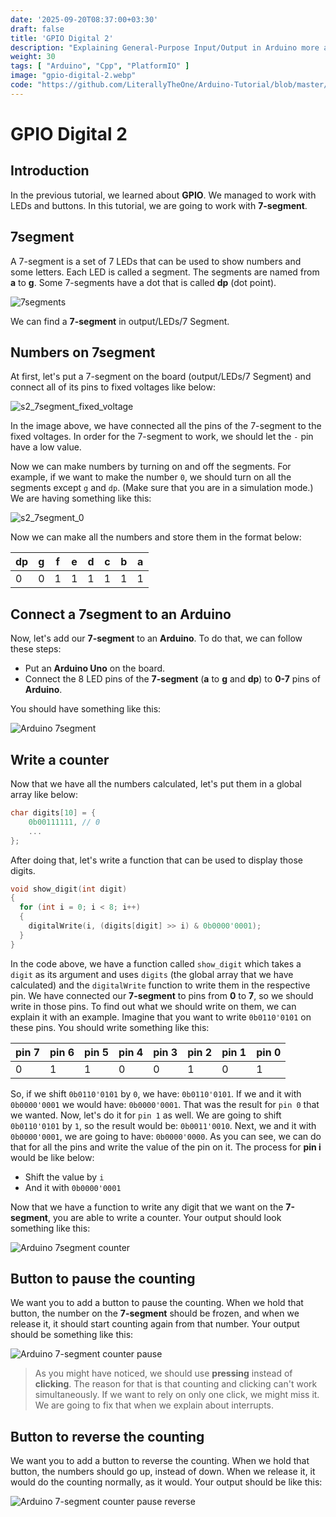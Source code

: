 ```yaml
---
date: '2025-09-20T08:37:00+03:30'
draft: false
title: 'GPIO Digital 2'
description: "Explaining General-Purpose Input/Output in Arduino more advanced"
weight: 30
tags: [ "Arduino", "Cpp", "PlatformIO" ]
image: "gpio-digital-2.webp"
code: "https://github.com/LiterallyTheOne/Arduino-Tutorial/blob/master/src/2-gpio-digital-2"
---
```


# GPIO Digital 2

## Introduction

In the previous tutorial, we learned about **GPIO**.
We managed to work with LEDs and buttons.
In this tutorial, we are going to work with **7-segment**.

## 7segment

A 7-segment is a set of 7 LEDs that can be used to show numbers and some letters.
Each LED is called a segment.
The segments are named from **a** to **g**.
Some 7-segments have a dot that is called **dp** (dot point).

![7segments](7segment.webp)

We can find a **7-segment** in output/LEDs/7 Segment.

## Numbers on 7segment

At first, let's put a 7-segment on the board (output/LEDs/7 Segment)
and connect all of its pins to fixed voltages like below:

![s2_7segment_fixed_voltage](7segment-fixed-voltage.webp)

In the image above, we have connected all the pins of the 7-segment to the fixed voltages.
In order for the 7-segment to work, we should let the `-` pin have a low value.

Now we can make numbers by turning on and off the segments.
For example, if we want to make the number `0`, we should turn on all the segments except `g` and `dp`.
(Make sure that you are in a simulation mode.)
We are having something like this:

![s2_7segment_0](7segment-0.webp)

Now we can make all the numbers and store them in the format below:

| dp | g | f | e | d | c | b | a |
|----|---|---|---|---|---|---|---|
| 0  | 0 | 1 | 1 | 1 | 1 | 1 | 1 |

## Connect a 7segment to an Arduino

Now, let's add our **7-segment** to an **Arduino**.
To do that, we can follow these steps:

- Put an **Arduino Uno** on the board.
- Connect the 8 LED pins of the **7-segment** (**a** to **g** and **dp**) to **0-7** pins of **Arduino**.

You should have something like this:

![Arduino 7segment](arduino-7segment.webp)

## Write a counter

Now that we have all the numbers calculated, let's put them in a global array like below:

```cpp
char digits[10] = {
    0b00111111, // 0
    ...
};
```

After doing that, let's write a function that can be used to display those digits.

```cpp
void show_digit(int digit)
{
  for (int i = 0; i < 8; i++)
  {
    digitalWrite(i, (digits[digit] >> i) & 0b0000'0001);
  }
}
```

In the code above, we have a function called `show_digit` which takes a `digit` as its argument and
uses `digits` (the global array that we have calculated) and the `digitalWrite` function to write them in the respective
pin.
We have connected our **7-segment** to pins from **0** to **7**, so we should write in those pins.
To find out what we should write on them, we can explain it with an example.
Imagine that you want to write `0b0110'0101` on these pins.
You should write something like this:

| pin 7 | pin 6 | pin 5 | pin 4 | pin 3 | pin 2 | pin 1 | pin 0 |
|-------|-------|-------|-------|-------|-------|-------|-------|
| 0     | 1     | 1     | 0     | 0     | 1     | 0     | 1     |

So, if we shift `0b0110'0101` by `0`, we have: `0b0110'0101`.
If we and it with `0b0000'0001` we would have: `0b0000'0001`. 
That was the result for `pin 0` that we wanted.
Now, let's do it for `pin 1` as well.
We are going to shift `0b0110'0101` by `1`, so the result would be: `0b0011'0010`.
Next, we and it with `0b0000'0001`, we are going to have: `0b0000'0000`.
As you can see, we can do that for all the pins and write the value of the pin on it.
The process for **pin i** would be like below: 

* Shift the value by `i` 
* And it with `0b0000'0001`

Now that we have a function to write any digit that we want on the **7-segment**, you are able to write a counter.
Your output should look something like this:

![Arduino 7segment counter](arduino-7segment-counter.gif)

## Button to pause the counting

We want you to add a button to pause the counting.
When we hold that button, the number on the **7-segment** should be frozen,
and when we release it, it should start counting again from that number.
Your output should be something like this:

![Arduino 7-segment counter pause](arduino-7segment-counter-pause.gif)

> As you might have noticed, we should use **pressing** instead of **clicking**.
> The reason for that is that counting and clicking can't work simultaneously.
> If we want to rely on only one click, we might miss it.
> We are going to fix that when we explain about interrupts.

## Button to reverse the counting

We want you to add a button to reverse the counting.
When we hold that button, the numbers should go up, instead of down.
When we release it, it would do the counting normally, as it would.
Your output should be like this:

![Arduino 7-segment counter pause reverse](arduino-7segment-counter-pause-reverse.gif)

